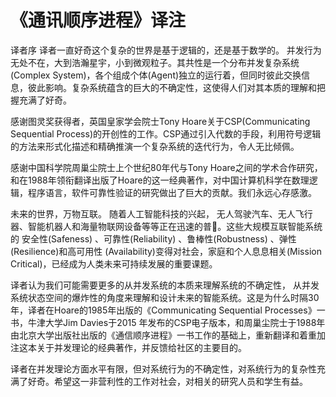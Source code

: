 # 《通讯顺序进程》译注
译者序 
译者一直好奇这个复杂的世界是基于逻辑的，还是基于数学的。 并发行为无处不在，大到浩瀚星宇，小到微观粒子。其共性是一个分布并发复杂系统(Complex System)，各个组成个体(Agent)独立的运行着，但同时彼此交换信息，彼此影响。复杂系统蕴含的巨大的不确定性，这使得人们对其本质的理解和把握充满了好奇。 

感谢图灵奖获得者，英国皇家学会院士Tony Hoare关于CSP(Communicating Sequential Process)的开创性的工作。CSP通过引入代数的手段，利用符号逻辑的方法来形式化描述和精确推演一个复杂系统的迭代行为，令人无比倾佩。 

感谢中国科学院周巢尘院士上个世纪80年代与Tony Hoare之间的学术合作研究， 和在1988年领衔翻译出版了Hoare的这一经典著作，对中国计算机科学在数理逻辑，程序语言，软件可靠性验证的研究做出了巨大的贡献。我们永远心存感激。 

未来的世界，万物互联。 随着人工智能科技的兴起， 无人驾驶汽车、无人飞行器、智能机器人和海量物联网设备等等正在迅速的普􏱀。这些大规模互联智能系统的 安全性(Safeness) 、可靠性(Reliability) 、鲁棒性(Robustness) 、弹性(Resilience)和高可用性 (Availability)变得对社会，家庭和个人息息相关(Mission Critical)，已经成为人类未来可持续发展的重要课题。 

译者认为我们可能需要更多的从并发系统的本质来理解系统的不确定性， 从并发系统状态空间的爆炸性的角度来理解和设计未来的智能系统。这是为什么时隔30年，译者在Hoare的1985年出版的《Communicating Sequential Processes》一书，牛津大学Jim Davies于2015 年发布的CSP电子版本，和周巢尘院士于1988年由北京大学出版社出版的《通信顺序进程》一书工作的基础上，重新翻译和着重加注这本关于并发理论的经典著作，并反馈给社区的主要目的。 

译者在并发理论方面水平有限，但对系统行为的不确定性，对系统行为的复杂性充满了好奇。希望这一非营利性的工作对社会，对相关的研究人员和学生有益。
